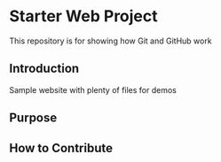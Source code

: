 # Starter Web Project

This repository is for showing how Git and GitHub work

## Introduction
Sample website with plenty of files for demos

## Purpose

## How to Contribute
